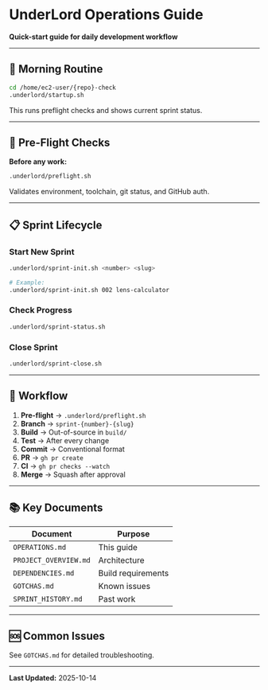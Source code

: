 # UnderLord Operations Guide

**Quick-start guide for daily development workflow**

---

## 🌅 Morning Routine

```bash
cd /home/ec2-user/{repo}-check
.underlord/startup.sh
```

This runs preflight checks and shows current sprint status.

---

## 🔧 Pre-Flight Checks

**Before any work:**
```bash
.underlord/preflight.sh
```

Validates environment, toolchain, git status, and GitHub auth.

---

## 📋 Sprint Lifecycle

### Start New Sprint
```bash
.underlord/sprint-init.sh <number> <slug>

# Example:
.underlord/sprint-init.sh 002 lens-calculator
```

### Check Progress
```bash
.underlord/sprint-status.sh
```

### Close Sprint
```bash
.underlord/sprint-close.sh
```

---

## 🚦 Workflow

1. **Pre-flight** → `.underlord/preflight.sh`
2. **Branch** → `sprint-{number}-{slug}`
3. **Build** → Out-of-source in `build/`
4. **Test** → After every change
5. **Commit** → Conventional format
6. **PR** → `gh pr create`
7. **CI** → `gh pr checks --watch`
8. **Merge** → Squash after approval

---

## 📚 Key Documents

| Document | Purpose |
|----------|---------|
| `OPERATIONS.md` | This guide |
| `PROJECT_OVERVIEW.md` | Architecture |
| `DEPENDENCIES.md` | Build requirements |
| `GOTCHAS.md` | Known issues |
| `SPRINT_HISTORY.md` | Past work |

---

## 🆘 Common Issues

See `GOTCHAS.md` for detailed troubleshooting.

---

**Last Updated:** 2025-10-14
